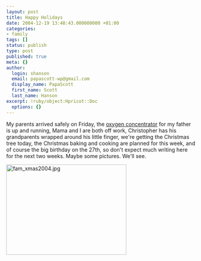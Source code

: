 ```yaml
---
layout: post
title: Happy Holidays
date: 2004-12-19 13:48:43.000000000 +01:00
categories:
- family
tags: []
status: publish
type: post
published: true
meta: {}
author:
  login: shanson
  email: papascott-wp@gmail.com
  display_name: PapaScott
  first_name: Scott
  last_name: Hanson
excerpt: !ruby/object:Hpricot::Doc
  options: {}
---
```

<p>My parents arrived safely on Friday, the <a href="http://www.linde-gastherapeutics.com/International/Web/LG/templ/Likelgalhtempl.nsf/DocByAlias/hc_trav">oxygen concentrator</a> for my father is up and running, Mama and I are both off work, Christopher has his grandparents wrapped around his little finger, we're getting the Christmas tree today, the Christmas baking and cooking are planned for this week, and of course the big birthday on the 27th, so don't expect much writing here for the next two weeks. Maybe some pictures. We'll see.</p>
<p><img alt="fam_xmas2004.jpg" src="http://www.papascott.de/archives/fotos/fam_xmas2004.jpg" width="320" height="240" /></p>

